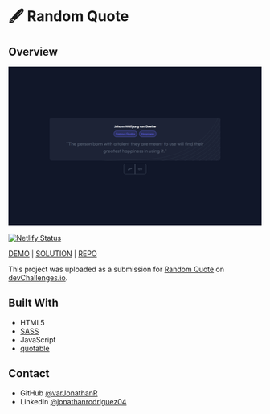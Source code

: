 # 🖋️ Random Quote

## Overview

![Random Quote](https://github.com/varJonathanR/random-quote/blob/main/src/assets/random-quote_preview.png)

[![Netlify Status](https://api.netlify.com/api/v1/badges/b32533f4-c044-426d-97e5-a14ce0434ebf/deploy-status)](https://app.netlify.com/sites/random-quote-varjonathanr/deploys)

[DEMO](https://random-quote-varjonathanr.netlify.app/) | [SOLUTION](https://devchallenges.io/solution/3276) | [REPO](https://github.com/varJonathanR/random-quote)

This project was uploaded as a submission for [Random Quote](https://devchallenges.io/challenge/38) on [devChallenges.io](https://devchallenges.io/).

## Built With

- HTML5
- [SASS](https://sass-lang.com/)
- JavaScript
- [quotable](https://api.quotable.io/random)

## Contact

- GitHub [@varJonathanR](https://github.com/varJonathanR)
- LinkedIn [@jonathanrodriguez04](https://www.linkedin.com/in/jonathanrodriguez04)